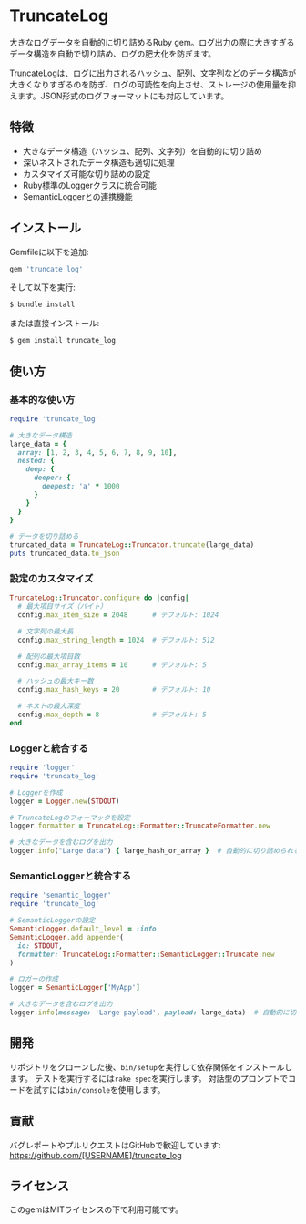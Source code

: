 # TruncateLog

大きなログデータを自動的に切り詰めるRuby gem。ログ出力の際に大きすぎるデータ構造を自動で切り詰め、ログの肥大化を防ぎます。

TruncateLogは、ログに出力されるハッシュ、配列、文字列などのデータ構造が大きくなりすぎるのを防ぎ、ログの可読性を向上させ、ストレージの使用量を抑えます。JSON形式のログフォーマットにも対応しています。

## 特徴

- 大きなデータ構造（ハッシュ、配列、文字列）を自動的に切り詰め
- 深いネストされたデータ構造も適切に処理
- カスタマイズ可能な切り詰めの設定
- Ruby標準のLoggerクラスに統合可能
- SemanticLoggerとの連携機能

## インストール

Gemfileに以下を追加:

```ruby
gem 'truncate_log'
```

そして以下を実行:

```bash
$ bundle install
```

または直接インストール:

```bash
$ gem install truncate_log
```

## 使い方

### 基本的な使い方

```ruby
require 'truncate_log'

# 大きなデータ構造
large_data = {
  array: [1, 2, 3, 4, 5, 6, 7, 8, 9, 10],
  nested: {
    deep: {
      deeper: {
        deepest: 'a' * 1000
      }
    }
  }
}

# データを切り詰める
truncated_data = TruncateLog::Truncator.truncate(large_data)
puts truncated_data.to_json
```

### 設定のカスタマイズ

```ruby
TruncateLog::Truncator.configure do |config|
  # 最大項目サイズ（バイト）
  config.max_item_size = 2048      # デフォルト: 1024

  # 文字列の最大長
  config.max_string_length = 1024  # デフォルト: 512

  # 配列の最大項目数
  config.max_array_items = 10      # デフォルト: 5

  # ハッシュの最大キー数
  config.max_hash_keys = 20        # デフォルト: 10

  # ネストの最大深度
  config.max_depth = 8             # デフォルト: 5
end
```

### Loggerと統合する

```ruby
require 'logger'
require 'truncate_log'

# Loggerを作成
logger = Logger.new(STDOUT)

# TruncateLogのフォーマッタを設定
logger.formatter = TruncateLog::Formatter::TruncateFormatter.new

# 大きなデータを含むログを出力
logger.info("Large data") { large_hash_or_array }  # 自動的に切り詰められる
```

### SemanticLoggerと統合する

```ruby
require 'semantic_logger'
require 'truncate_log'

# SemanticLoggerの設定
SemanticLogger.default_level = :info
SemanticLogger.add_appender(
  io: STDOUT,
  formatter: TruncateLog::Formatter::SemanticLogger::Truncate.new
)

# ロガーの作成
logger = SemanticLogger['MyApp']

# 大きなデータを含むログを出力
logger.info(message: 'Large payload', payload: large_data)  # 自動的に切り詰められる
```

## 開発

リポジトリをクローンした後、`bin/setup`を実行して依存関係をインストールします。
テストを実行するには`rake spec`を実行します。
対話型のプロンプトでコードを試すには`bin/console`を使用します。

## 貢献

バグレポートやプルリクエストはGitHubで歓迎しています: https://github.com/[USERNAME]/truncate_log

## ライセンス

このgemはMITライセンスの下で利用可能です。
